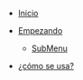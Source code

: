 <!-- menu-->

* [Inicio](./)

* [Empezando](./documentos/index)
    * [SubMenu](./documentos/submenu/index)
* [¿cómo se usa?](./comoUsarlo/index)